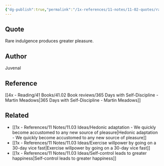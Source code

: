 ```yaml
---
{"dg-publish":true,"permalink":"/1x-references/11-notes/11-02-quotes/rare-indulgence-produces-greater-pleasure-juvenal/","title":"Rare indulgence produces greater pleasure - Juvenal","created":"2024-02-23T17:18:13.286+03:00","updated":"2024-02-23T17:19:34.902+03:00"}
---
```



## Quote
Rare indulgence produces greater pleasure.

## Author
Juvenal

## Reference
[[4x - Reading/41 Books/41.02 Book reviews/365 Days with Self-Discipline - Martin Meadows\|365 Days with Self-Discipline - Martin Meadows]]

## Related
- [[1x - References/11 Notes/11.03 Ideas/Hedonic adaptation - We quickly become accustomed to any new source of pleasure\|Hedonic adaptation - We quickly become accustomed to any new source of pleasure]]
- [[1x - References/11 Notes/11.03 Ideas/Exercise willpower by going on a 30-day vice fast\|Exercise willpower by going on a 30-day vice fast]]
- [[1x - References/11 Notes/11.03 Ideas/Self-control leads to greater happiness\|Self-control leads to greater happiness]]